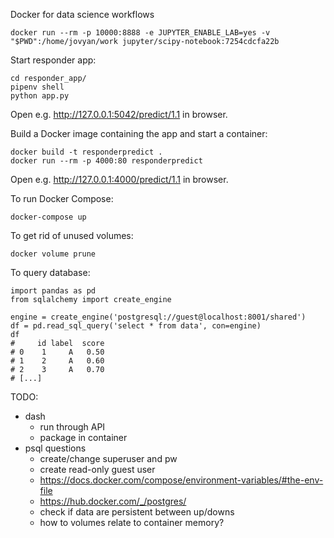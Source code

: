 Docker for data science workflows

```
docker run --rm -p 10000:8888 -e JUPYTER_ENABLE_LAB=yes -v "$PWD":/home/jovyan/work jupyter/scipy-notebook:7254cdcfa22b
```

Start responder app:

```
cd responder_app/
pipenv shell
python app.py
```

Open e.g. http://127.0.0.1:5042/predict/1.1 in browser.

Build a Docker image containing the app and start a container:

```
docker build -t responderpredict .
docker run --rm -p 4000:80 responderpredict
```

Open e.g. http://127.0.0.1:4000/predict/1.1 in browser.

To run Docker Compose:

```
docker-compose up
```

To get rid of unused volumes:

```
docker volume prune
```

To query database:

```
import pandas as pd
from sqlalchemy import create_engine

engine = create_engine('postgresql://guest@localhost:8001/shared')
df = pd.read_sql_query('select * from data', con=engine)
df
#     id label  score
# 0    1     A   0.50
# 1    2     A   0.60
# 2    3     A   0.70
# [...]
```

TODO:

- dash
  - run through API
  - package in container
- psql questions
  - create/change superuser and pw
  - create read-only guest user
  - https://docs.docker.com/compose/environment-variables/#the-env-file
  - https://hub.docker.com/_/postgres/
  - check if data are persistent between up/downs
  - how to volumes relate to container memory?
